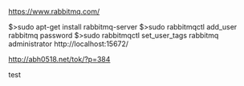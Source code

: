 https://www.rabbitmq.com/

$>sudo apt-get install rabbitmq-server
$>sudo rabbitmqctl add_user rabbitmq password
$>sudo rabbitmqctl set_user_tags rabbitmq administrator
http://localhost:15672/

http://abh0518.net/tok/?p=384

test